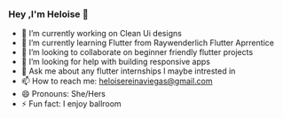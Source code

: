 ### Hey ,I'm Heloise 👋



- 🔭 I’m currently working on Clean Ui designs 
- 🌱 I’m currently learning Flutter from Raywenderlich Flutter Aprrentice
- 👯 I’m looking to collaborate on beginner friendly flutter projects
- 🤔 I’m looking for help with building responsive apps 
- 💬 Ask me about any flutter internships I maybe intrested in
- 📫 How to reach me: heloisereinaviegas@gmail.com
- 😄 Pronouns: She/Hers
- ⚡ Fun fact: I enjoy ballroom 
